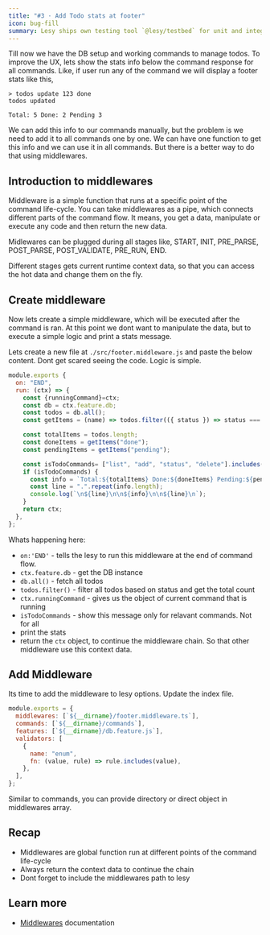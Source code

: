 ```yaml
---
title: "#3 · Add Todo stats at footer"
icon: bug-fill
summary: Lesy ships own testing tool `@lesy/testbed` for unit and integration test.
---
```


Till now we have the DB setup and working commands to manage todos. To improve the UX, lets show the stats info below the command response for all commands. Like, if user run any of the command we will display a footer stats like this,

```shell
> todos update 123 done
todos updated

Total: 5 Done: 2 Pending 3
```

We can add this info to our commands manually, but the problem is we need to add it to all commands one by one. We can have one function to get this info and we can use it in all commands. But there is a better way to do that using middlewares.

## Introduction to middlewares

Middleware is a simple function that runs at a specific point of the command life-cycle. You can take middlewares as a pipe, which connects different parts of the command flow. It means, you get a data, manipulate or execute any code and then return the new data.

Midlewares can be plugged during all stages like, START, INIT, PRE_PARSE, POST_PARSE, POST_VALIDATE, PRE_RUN, END.

Different stages gets current runtime context data, so that you can access the hot data and change them on the fly.

## Create middleware

Now lets create a simple middleware, which will be executed after the command is ran. At this point we dont want to manipulate the data, but to execute a simple logic and print a stats message.

Lets create a new file at `./src/footer.middleware.js` and paste the below content. Dont get scared seeing the code. Logic is simple.

```js
module.exports {
  on: "END",
  run: (ctx) => {
    const {runningCommand}=ctx;
    const db = ctx.feature.db;
    const todos = db.all();
    const getItems = (name) => todos.filter(({ status }) => status === name).length;

    const totalItems = todos.length;
    const doneItems = getItems("done");
    const pendingItems = getItems("pending");

    const isTodoCommands= ["list", "add", "status", "delete"].includes(runningCommand.name)
    if (isTodoCommands) {
      const info = `Total:${totalItems} Done:${doneItems} Pending:${pendingItems}`;
      const line = ".".repeat(info.length);
      console.log(`\n${line}\n\n${info}\n\n${line}\n`);
    }
    return ctx;
  },
};
```

Whats happening here:

- `on:'END'` - tells the lesy to run this middleware at the end of command flow.
- `ctx.feature.db` - get the DB instance
- `db.all()` - fetch all todos
- `todos.filter()` - filter all todos based on status and get the total count
- `ctx.runningCommand` - gives us the object of current command that is running
- `isTodoCommands` - show this message only for relavant commands. Not for all
- print the stats
- return the `ctx` object, to continue the middleware chain. So that other middleware use this context data.

## Add Middleware

Its time to add the middleware to lesy options. Update the index file.

```js
module.exports = {
  middlewares: [`${__dirname}/footer.middleware.ts`],
  commands: [`${__dirname}/commands`],
  features: [`${__dirname}/db.feature.js`],
  validators: [
    {
      name: "enum",
      fn: (value, rule) => rule.includes(value),
    },
  ],
};
```

Similar to commands, you can provide directory or direct object in middlewares array.

## Recap

- Middlewares are global function run at different points of the command life-cycle
- Always return the context data to continue the chain
- Dont forget to include the middlewares path to lesy

## Learn more

- [Middlewares]() documentation
